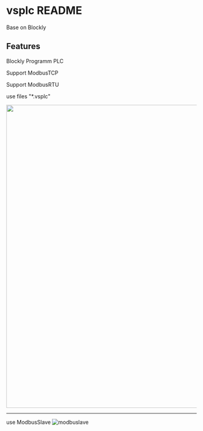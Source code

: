 # vsplc README

Base on Blockly 
## Features

Blockly Programm PLC

Support ModbusTCP 

Support ModbusRTU

use files "*.vsplc"

<p align="center">
  <a href="http://www.iec61499.cn/">
    <img
      src="https://user-images.githubusercontent.com/26356200/210709800-91a1b7dc-a799-4485-a92e-31bf89b8ea4c.png"
      width="800" 
    />
  </a>
</p>




****


use ModbusSlave 
![modbuslave](https://user-images.githubusercontent.com/26356200/208586486-4db75b29-65f0-4a50-a754-fa690ee1749a.png)
